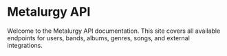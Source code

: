 # Metalurgy API

Welcome to the Metalurgy API documentation. This site covers all available endpoints for users, bands, albums, genres, songs, and external integrations.